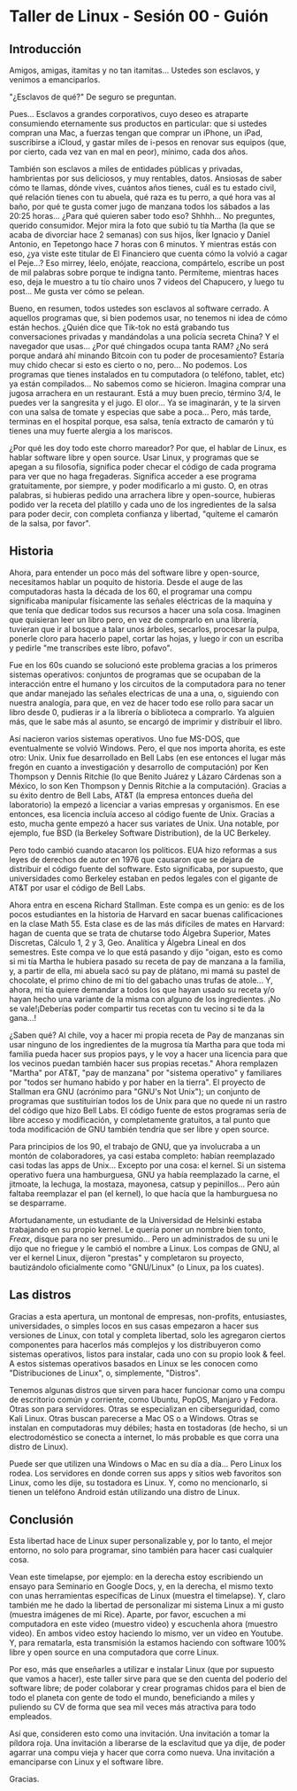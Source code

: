 # Taller de Linux - Sesión 00 - Guión

## Introducción

Amigos, amigas, itamitas y no tan itamitas... Ustedes son esclavos, y venimos a emanciparlos.  

"¿Esclavos de qué?" De seguro se preguntan.  

Pues... Esclavos a grandes corporativos, cuyo deseo es atraparte consumiendo eternamente sus productos en particular: que si ustedes compran una Mac, a fuerzas tengan que comprar un iPhone, un iPad, suscribirse a iCloud, y gastar miles de i-pesos en renovar sus equipos (que, por cierto, cada vez van en mal en peor), mínimo, cada dos años.  

También son esclavos a miles de entidades públicas y privadas, hambrientas por sus deliciosos, y muy rentables, datos. Ansiosas de saber cómo te llamas, dónde vives, cuántos años tienes, cuál es tu estado civil, qué relación tienes con tu abuela, qué raza es tu perro, a qué hora vas al baño, por qué te gusta comer jugo de manzana todos los sábados a las 20:25 horas... ¿Para qué quieren saber todo eso? Shhhh... No preguntes, querido consumidor. Mejor mira la foto que subió tu tía Martha (la que se acaba de divorciar hace 2 semanas) con sus hijos, Íker Ignacio y Daniel Antonio, en Tepetongo hace 7 horas con 6 minutos. Y mientras estás con eso, ¿ya viste este titular de El Financiero que cuenta cómo la volvió a cagar el Peje...? Eso mirrey, léelo, enójate, reacciona, compártelo, escribe un post de mil palabras sobre porque te indigna tanto. Permíteme, mientras haces eso, deja le muestro a tu tío chairo unos 7 videos del Chapucero, y luego tu post... Me gusta ver cómo se pelean.  

Bueno, en resumen, todos ustedes son esclavos al software cerrado. A aquellos programas que, si bien podemos usar, no tenemos ni idea de cómo están hechos. ¿Quién dice que Tik-tok no está grabando tus conversaciones privadas y mandándolas a una policía secreta China? Y el navegador que usas... ¿Por qué chingados ocupa tanta RAM? ¿No será porque andará ahí minando Bitcoin con tu poder de procesamiento? Estaría muy chido checar si esto es cierto o no, pero... No podemos. Los programas que tienes instalados en tu computadora (o teléfono, tablet, etc) ya están compilados... No sabemos como se hicieron. Imagina comprar una jugosa arrachera en un restaurant. Está a muy buen precio, término 3/4, le puedes ver la sangresita y el jugo. El olor... Ya se imaginarán, y te la sirven con una salsa de tomate y especias que sabe a poca... Pero, más tarde, terminas en el hospital porque, esa salsa, tenía extracto de camarón y tú tienes una muy fuerte alergia a los mariscos.

¿Por qué les doy todo este chorro mareador? Por que, el hablar de Linux, es hablar software libre y open source. Usar Linux, y programas que se apegan a su filosofía, significa poder checar el código de cada programa para ver que no haga fregaderas. Significa acceder a ese programa gratuitamente, por siempre, y poder modificarlo a mi gusto. O, en otras palabras, si hubieras pedido una arrachera libre y open-source, hubieras podido ver la receta del platillo y cada uno de los ingredientes de la salsa para poder decir, con completa confianza y libertad, "quíteme el camarón de la salsa, por favor".

## Historia
Ahora, para entender un poco más del software libre y open-source, necesitamos hablar un poquito de historia. Desde el auge de las computadoras hasta la década de los 60, el programar una compu significaba manipular físicamente las señales eléctricas de la maquína y que tenía que dedicar todos sus recursos a hacer una sola cosa. Imaginen que quisieran leer un libro pero, en vez de comprarlo en una librería, tuvieran que ir al bosque a talar unos árboles, secarlos, procesar la pulpa, ponerle cloro para hacerlo papel, cortar las hojas, y luego ir con un escriba y pedirle "me transcribes este libro, pofavo".  

Fue en los 60s cuando se solucionó este problema gracias a los primeros sistemas operativos: conjuntos de programas que se ocupaban de la interacción entre el humano y los circuitos de la computadora para no tener que andar manejado las señales electricas de una a una, o, siguiendo con nuestra analogía, para que, en vez de hacer todo ese rollo para sacar un libro desde 0, pudieras ir a la librería o biblioteca a comprarlo. Ya alguien más, que le sabe más al asunto, se encargó de imprimir y distribuir el libro.  

Así nacieron varios sistemas operativos. Uno fue MS-DOS, que eventualmente se volvió Windows. Pero, el que nos importa ahorita, es este otro: Unix. Unix fue desarrollado en Bell Labs (en ese entonces el lugar más fregón en cuanto a investigación y desarrollo de computación) por Ken Thompson y Dennis Ritchie (lo que Benito Juárez y Lázaro Cárdenas son a México, lo son Ken Thompson y Dennis Ritchie a la computación). Gracias a su éxito dentro de Bell Labs, AT&T (la empresa entonces dueña del laboratorio) la empezó a licenciar a varias empresas y organismos. En ese entonces, esa licencia incluía acceso al código fuente de Unix. Gracias a esto, mucha gente empezó a hacer sus variates de Unix. Una notable, por ejemplo, fue BSD (la Berkeley Software Distribution), de la UC Berkeley.  

Pero todo cambió cuando atacaron los políticos. EUA hizo reformas a sus leyes de derechos de autor en 1976 que causaron que se dejara de distribuir el código fuente del software. Esto significaba, por supuesto, que universidades como Berkeley estaban en pedos legales con el gigante de AT&T por usar el código de Bell Labs.  

Ahora entra en escena Richard Stallman. Este compa es un genio: es de los pocos estudiantes en la historia de Harvard en sacar buenas calificaciones en la clase Math 55. Esta clase es de las más difíciles de mates en Harvard: hagan de cuenta que se trata de chutarse todo Álgebra Superior, Mates Discretas, Cálculo 1, 2 y 3, Geo. Analítica y Álgebra Lineal en dos semestres. Este compa ve lo que está pasando y dijo "oigan, esto es como si mi tía Martha le hubiera pasado su receta de pay de manzana a la familia, y, a partir de ella, mi abuela sacó su pay de plátano, mi mamá su pastel de chocolate, el primo chino de mi tío del gabacho unas trufas de atole... Y, ahora, mi tía quiere demandar a todos los que hayan usado su receta y/o hayan hecho una variante de la misma con alguno de los ingredientes. ¡No se vale!¡Deberías poder compartir tus recetas con tu vecino si te da la gana...!  

¿Saben qué? Al chile, voy a hacer mi propia receta de Pay de manzanas sin usar ninguno de los ingredientes de la mugrosa tía Martha para que toda mi familia pueda hacer sus propios pays, y le voy a hacer una licencia para que los vecinos puedan también hacer sus propias recetas." Ahora remplazen "Martha" por AT&T, "pay de manzana" por "sistema operativo" y familiares por "todos ser humano habido y por haber en la tierra". El proyecto de Stallman era GNU (acrónimo para "GNU's Not Unix"); un conjunto de programas que sustituirían todos los de Unix para que no quede ni un rastro del código que hizo Bell Labs. El código fuente de estos programas sería de libre acceso y modificación, y completamente gratuitos, a tal punto que toda modificación de GNU también tendría que ser libre y open source.  

Para principios de los 90, el trabajo de GNU, que ya involucraba a un montón de colaboradores, ya casi estaba completo: habían reemplazado casi todas las apps de Unix... Excepto por una cosa: el kernel. Si un sistema operativo fuera una hamburguesa, GNU ya había reemplazado la carne, el jitmoate, la lechuga, la mostaza, mayonesa, catsup y pepinillos... Pero aún faltaba reemplazar el pan (el kernel), lo que hacía que la hamburguesa no se desparrame.  

Afortudanamente, un estudiante de la Universidad de Helsinki estaba trabajando en su propio kernel. Le quería poner un nombre bien tonto, *Freax*, disque para no ser presumido... Pero un administrados de su uni le dijo que no friegue y le cambió el nombre a Linux. Los compas de GNU, al ver el kernel Linux, dijeron "prestas" y completaron su proyecto, bautizándolo oficialmente como "GNU/Linux" (o Linux, pa los cuates).

## Las distros

Gracias a esta apertura, un montonal de empresas, non-profits, entusiastes, universidades, o simples locos en sus casas empezaron a hacer sus versiones de Linux, con total y completa libertad, solo les agregaron ciertos componentes para hacerlos más complejos y los distribuyeron como sistemas operativos, listos para instalar, cada uno con su propio look & feel. A estos sistemas operativos basados en Linux se les conocen como "Distribuciones de Linux", o, simplemente, "Distros".  

Tenemos algunas distros que sirven para hacer funcionar como una compu de escritorio común y corriente, como Ubuntu, PopOS, Manjaro y Fedora. Otras son para servidores. Otras se especializan en ciberseguridad, como Kali Linux. Otras buscan parecerse a Mac OS o a Windows. Otras se instalan en computadoras muy débiles; hasta en tostadoras (de hecho, si un electrodoméstico se conecta a internet, lo más probable es que corra una distro de Linux).  

Puede ser que utilizen una Windows o Mac en su día a día... Pero Linux los rodea. Los servidores en donde corren sus apps y sitios web favoritos son Linux, como les dije, su tostadora es Linux. Y, como no mencionarlo, si tienen un teléfono Android están utilizando una distro de Linux.

## Conclusión

Esta libertad hace de Linux super personalizable y, por lo tanto, el mejor entorno, no solo para programar, sino también para hacer casi cualquier cosa.  

Vean este timelapse, por ejemplo: en la derecha estoy escribiendo un ensayo para Seminario en Google Docs, y, en la derecha, el mismo texto con unas herramientas específicas de Linux (muestra el timelapse). Y, claro también me he dado la libertad de personalizar mi sistema Linux a mi gusto (muestra imágenes de mi Rice). Aparte, por favor, escuchen a mi computadora en este video (muestro video) y escuchenla ahora (muestro video). En ambos video estoy haciendo lo mismo, ver un video en Youtube. Y, para rematarla, esta transmisión la estamos haciendo con software 100% libre y open source en una computadora que corre Linux.  

Por eso, más que enseñarles a utilizar e instalar Linux (que por supuesto que vamos a hacer), este taller sirve para que se den cuenta del poderío del software libre; de poder colaborar y crear programas chidos para el bien de todo el planeta con gente de todo el mundo, beneficiando a miles y puliendo su CV de forma que sea mil veces más atractiva para todo empleados.  

Así que, consideren esto como una invitación. Una invitación a tomar la píldora roja. Una invitación a liberarse de la esclavitud que ya dije, de poder agarrar una compu vieja y hacer que corra como nueva. Una invitación a emanciparse con Linux y el software libre.  

Gracias.
